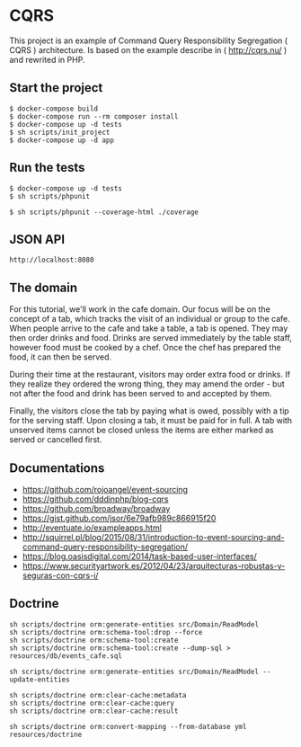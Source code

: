 # CQRS

This project is an example of Command Query Responsibility Segregation ( CQRS ) architecture. Is based on the example describe in ( http://cqrs.nu/ ) and rewrited in PHP.

## Start the project

    $ docker-compose build
    $ docker-compose run --rm composer install
    $ docker-compose up -d tests
    $ sh scripts/init_project
    $ docker-compose up -d app
    
    
## Run the tests

    $ docker-compose up -d tests
    $ sh scripts/phpunit
    
    $ sh scripts/phpunit --coverage-html ./coverage

## JSON API

    http://localhost:8080
    
## The domain

For this tutorial, we'll work in the cafe domain. Our focus will be on the concept of a tab, which tracks the visit of an individual or group to the cafe. When people arrive to the cafe and take a table, a tab is opened. They may then order drinks and food. Drinks are served immediately by the table staff, however food must be cooked by a chef. Once the chef has prepared the food, it can then be served.

During their time at the restaurant, visitors may order extra food or drinks. If they realize they ordered the wrong thing, they may amend the order - but not after the food and drink has been served to and accepted by them.

Finally, the visitors close the tab by paying what is owed, possibly with a tip for the serving staff. Upon closing a tab, it must be paid for in full. A tab with unserved items cannot be closed unless the items are either marked as served or cancelled first.
 
## Documentations

- https://github.com/rojoangel/event-sourcing
- https://github.com/dddinphp/blog-cqrs
- https://github.com/broadway/broadway
- https://gist.github.com/jsor/6e79afb989c866915f20
- http://eventuate.io/exampleapps.html
- http://squirrel.pl/blog/2015/08/31/introduction-to-event-sourcing-and-command-query-responsibility-segregation/
- https://blog.oasisdigital.com/2014/task-based-user-interfaces/
- https://www.securityartwork.es/2012/04/23/arquitecturas-robustas-y-seguras-con-cqrs-i/


## Doctrine

    sh scripts/doctrine orm:generate-entities src/Domain/ReadModel
    sh scripts/doctrine orm:schema-tool:drop --force
    sh scripts/doctrine orm:schema-tool:create
    sh scripts/doctrine orm:schema-tool:create --dump-sql > resources/db/events_cafe.sql
  
    sh scripts/doctrine orm:generate-entities src/Domain/ReadModel --update-entities
  
    sh scripts/doctrine orm:clear-cache:metadata
    sh scripts/doctrine orm:clear-cache:query
    sh scripts/doctrine orm:clear-cache:result
    
    sh scripts/doctrine orm:convert-mapping --from-database yml resources/doctrine
